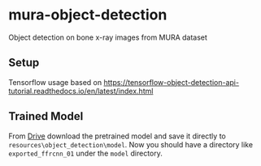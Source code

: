 # mura-object-detection

Object detection on bone x-ray images from MURA dataset

## Setup

Tensorflow usage based on https://tensorflow-object-detection-api-tutorial.readthedocs.io/en/latest/index.html

## Trained Model

From [Drive](https://drive.google.com/drive/folders/1V7sa2gpdz2vez1tpn4xVghrM7V-V8cjX?usp=sharing) download the
pretrained model and save it directly to `resources\object_detection\model`. Now you should have a directory like
`exported_ffrcnn_01` under the `model` directory.
